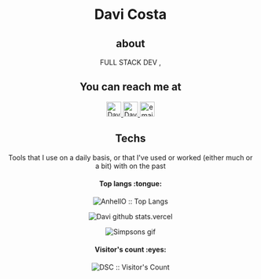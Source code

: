 
<h1 align="center">Davi Costa</h1>

<h2 align="center">about</h2>

<p align="center">FULL STACK DEV , </p>

<h2 align="center">You can reach me at</h2>

<p align="center">

  <a href="https://www.linkedin.com/in/davi-dos-santos-costa-22687b207/">
    <img src="https://www.vectorlogo.zone/logos/linkedin/linkedin-icon.svg" alt="Davi dos Santos Costa LinkedIn Profile" height="30" width="30">
  </a>
    <a href="https://app.rocketseat.com.br/me/davi-dos-santos-costa-04473">
    <img src="https://pbs.twimg.com/profile_images/1291682473592659968/sEorc6oh_400x400.jpg" alt="Davi dos Santos Costa Rocketseat Profile" height="30" width="30">
  </a>
  <a href="mailto:daviita1@hotmail.com">
    <img src="https://image.flaticon.com/icons/png/512/281/281769.png" alt="email contact" height="30" width="30">
  </a>
</p>

<h2 align="center">Techs</h2>

<p align="center">Tools that I use on a daily basis, or that I've used or worked (either much or a bit) with on the past</p>

<h4 align="center">Top langs :tongue:</h4>

<p align="center"><img src="https://github-readme-stats.vercel.app/api/top-langs/?username=Davi-dosSantos&langs_count=10&theme=tokyonight&layout=compact" alt="AnhellO :: Top Langs" /></p>

<p align="center"><img src="https://github-readme-stats.vercel.app/api?username=Davi-dosSantos&theme=midnight-purple&show_icons=true" alt="Davi github stats.vercel" /></p>

<p align="center"><img src="https://clipchamp.com/static/88bb8fc56d817b40f1772ad4e615eaae/Simpson-GIF.gif" alt="Simpsons gif" /></p>

<h4 align="center">Visitor's count :eyes:</h4><p align="center"><img src="https://profile-counter.glitch.me/{Davi-dosSantos}/count.svg" alt="DSC :: Visitor's Count" /></p>

